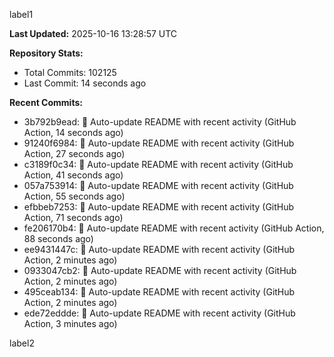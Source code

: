 
label1 
<!-- ACTIVITY_START -->
**Last Updated:** 2025-10-16 13:28:57 UTC

**Repository Stats:**
- Total Commits: 102125
- Last Commit: 14 seconds ago

**Recent Commits:**
- 3b792b9ead: 🤖 Auto-update README with recent activity (GitHub Action, 14 seconds ago)
- 91240f6984: 🤖 Auto-update README with recent activity (GitHub Action, 27 seconds ago)
- c3189f0c34: 🤖 Auto-update README with recent activity (GitHub Action, 41 seconds ago)
- 057a753914: 🤖 Auto-update README with recent activity (GitHub Action, 55 seconds ago)
- efbbeb7253: 🤖 Auto-update README with recent activity (GitHub Action, 71 seconds ago)
- fe206170b4: 🤖 Auto-update README with recent activity (GitHub Action, 88 seconds ago)
- ee9431447c: 🤖 Auto-update README with recent activity (GitHub Action, 2 minutes ago)
- 0933047cb2: 🤖 Auto-update README with recent activity (GitHub Action, 2 minutes ago)
- 495ceab134: 🤖 Auto-update README with recent activity (GitHub Action, 2 minutes ago)
- ede72eddde: 🤖 Auto-update README with recent activity (GitHub Action, 3 minutes ago)
<!-- ACTIVITY_END -->

label2
